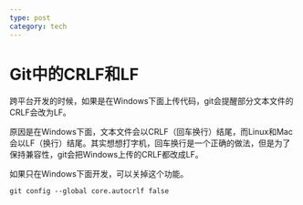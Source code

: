 ```yaml
---
type: post
category: tech
---
```

# Git中的CRLF和LF

跨平台开发的时候，如果是在Windows下面上传代码，git会提醒部分文本文件的CRLF会改为LF。

原因是在Windows下面，文本文件会以CRLF（回车换行）结尾，而Linux和Mac会以LF（换行）结尾。其实想想打字机，回车换行是一个正确的做法，但是为了保持兼容性，git会把Windows上传的CRLF都改成LF。

如果只在Windows下面开发，可以关掉这个功能。

```shell
git config --global core.autocrlf false
```